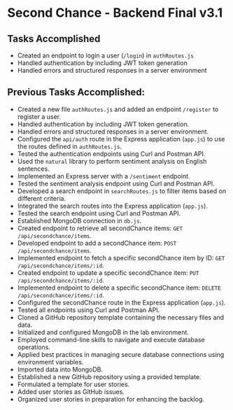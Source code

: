 # Second Chance - Backend Final v3.1

## Tasks Accomplished

- Created an endpoint to login a user (`/login`) in `authRoutes.js`
- Handled authentication by including JWT token generation
- Handled errors and structured responses in a server environment


## Previous Tasks Accomplished:
- Created a new file `authRoutes.js` and added an endpoint `/register` to register a user.
- Handled authentication by including JWT token generation.
- Handled errors and structured responses in a server environment.
- Configured the `api/auth` route in the Express application (`app.js`) to use the routes defined in `authRoutes.js`.
- Tested the authentication endpoints using Curl and Postman API.
- Used the `natural` library to perform sentiment analysis on English sentences.
- Implemented an Express server with a `/sentiment` endpoint.
- Tested the sentiment analysis endpoint using Curl and Postman API.
- Developed a search endpoint in `searchRoutes.js` to filter items based on different criteria.
- Integrated the search routes into the Express application (`app.js`).
- Tested the search endpoint using Curl and Postman API.
- Established MongoDB connection in `db.js`.
- Created endpoint to retrieve all secondChance items: `GET /api/secondchance/items`.
- Developed endpoint to add a secondChance item: `POST /api/secondchance/items`.
- Implemented endpoint to fetch a specific secondChance item by ID: `GET /api/secondchance/items/:id`.
- Created endpoint to update a specific secondChance item: `PUT /api/secondchance/items/:id`.
- Implemented endpoint to delete a specific secondChance item: `DELETE /api/secondchance/items/:id`.
- Configured the secondChance route in the Express application (`app.js`).
- Tested all endpoints using Curl and Postman API.
- Cloned a GitHub repository template containing the necessary files and data.
- Initialized and configured MongoDB in the lab environment.
- Employed command-line skills to navigate and execute database operations.
- Applied best practices in managing secure database connections using environment variables.
- Imported data into MongoDB.
- Established a new GitHub repository using a provided template.
- Formulated a template for user stories.
- Added user stories as GitHub issues.
- Organized user stories in preparation for enhancing the backlog.